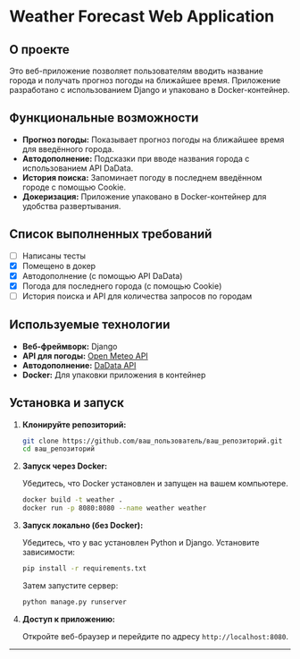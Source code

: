 
# Weather Forecast Web Application

## О проекте

Это веб-приложение позволяет пользователям вводить название города и получать прогноз погоды на ближайшее время. Приложение разработано с использованием Django и упаковано в Docker-контейнер. 

## Функциональные возможности

- **Прогноз погоды:** Показывает прогноз погоды на ближайшее время для введённого города.
- **Автодополнение:** Подсказки при вводе названия города с использованием API DaData.
- **История поиска:** Запоминает погоду в последнем введённом городе с помощью Cookie.
- **Докеризация:** Приложение упаковано в Docker-контейнер для удобства развертывания.

## Список выполненных требований

- [ ] Написаны тесты
- [x] Помещено в докер
- [x] Автодополнение (с помощью API DaData)
- [x] Погода для последнего города (с помощью Cookie)
- [ ] История поиска и API для количества запросов по городам

## Используемые технологии

- **Веб-фреймворк:** Django
- **API для погоды:** [Open Meteo API](https://open-meteo.com/)
- **Автодополнение:** [DaData API](https://dadata.ru/)
- **Docker:** Для упаковки приложения в контейнер

## Установка и запуск

1. **Клонируйте репозиторий:**

    ```bash
    git clone https://github.com/ваш_пользователь/ваш_репозиторий.git
    cd ваш_репозиторий
    ```

2. **Запуск через Docker:**

    Убедитесь, что Docker установлен и запущен на вашем компьютере.

    ```bash
    docker build -t weather .
    docker run -p 8080:8080 --name weather weather   
    ```

3. **Запуск локально (без Docker):**

    Убедитесь, что у вас установлен Python и Django. Установите зависимости:

    ```bash
    pip install -r requirements.txt
    ```

    Затем запустите сервер:

    ```bash
    python manage.py runserver
    ```

4. **Доступ к приложению:**

    Откройте веб-браузер и перейдите по адресу `http://localhost:8080`.

---
